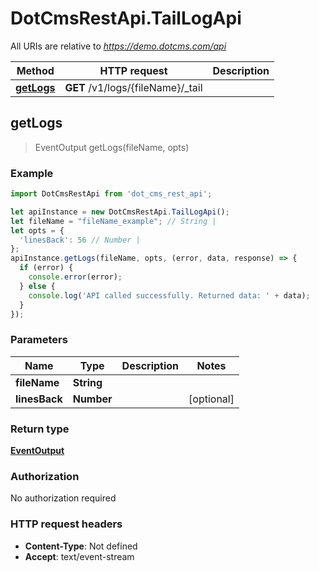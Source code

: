 # DotCmsRestApi.TailLogApi

All URIs are relative to *https://demo.dotcms.com/api*

Method | HTTP request | Description
------------- | ------------- | -------------
[**getLogs**](TailLogApi.md#getLogs) | **GET** /v1/logs/{fileName}/_tail | 



## getLogs

> EventOutput getLogs(fileName, opts)



### Example

```javascript
import DotCmsRestApi from 'dot_cms_rest_api';

let apiInstance = new DotCmsRestApi.TailLogApi();
let fileName = "fileName_example"; // String | 
let opts = {
  'linesBack': 56 // Number | 
};
apiInstance.getLogs(fileName, opts, (error, data, response) => {
  if (error) {
    console.error(error);
  } else {
    console.log('API called successfully. Returned data: ' + data);
  }
});
```

### Parameters


Name | Type | Description  | Notes
------------- | ------------- | ------------- | -------------
 **fileName** | **String**|  | 
 **linesBack** | **Number**|  | [optional] 

### Return type

[**EventOutput**](EventOutput.md)

### Authorization

No authorization required

### HTTP request headers

- **Content-Type**: Not defined
- **Accept**: text/event-stream

